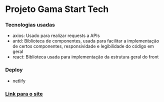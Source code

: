 # Projeto Gama Start Tech

### Tecnologias usadas

 - axios: Usado para realizar requests a APIs
 - antd: Biblioteca de componentes, usada para facilitar a implementação de certos componentes, responsividade e legibilidade do código em geral
 - react: Biblioteca usada para implementação da estrutura geral do front

### Deploy
  - netlify

### [Link para o site](https://jobsnet-ad.netlify.app/)
